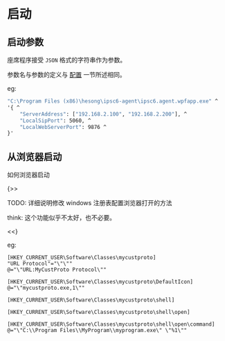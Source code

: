 # 启动

## 启动参数

座席程序接受 `JSON` 格式的字符串作为参数。

参数名与参数的定义与 [配置](config.md) 一节所述相同。

eg:

```bat
"C:\Program Files (x86)\hesong\ipsc6-agent\ipsc6.agent.wpfapp.exe" ^
'{ ^
    "ServerAddress": ["192.168.2.100", "192.168.2.200"], ^
    "LocalSipPort": 5060, ^
    "LocalWebServerPort": 9876 ^
}'
```

## 从浏览器启动

如何浏览器启动

{>>

TODO: 详细说明修改 windows 注册表配置浏览器打开的方法

think: 这个功能似乎不太好，也不必要。

<<}

eg:

```Registry
[HKEY_CURRENT_USER\Software\Classes\mycustproto]
"URL Protocol"="\"\""
@="\"URL:MyCustProto Protocol\""

[HKEY_CURRENT_USER\Software\Classes\mycustproto\DefaultIcon]
@="\"mycustproto.exe,1\""

[HKEY_CURRENT_USER\Software\Classes\mycustproto\shell]

[HKEY_CURRENT_USER\Software\Classes\mycustproto\shell\open]

[HKEY_CURRENT_USER\Software\Classes\mycustproto\shell\open\command]
@="\"C:\\Program Files\\MyProgram\\myprogram.exe\" \"%1\""
```
